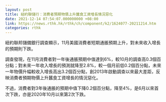 ```yaml
---
layout: post
title: 紐約聯儲行：消費者預期物價上升蠶食工資增長情況惡化
date: 2021-12-14 07:54:07.000000000 +08:00
link: https://news.rthk.hk/rthk/ch/component/k2/1624077-20211214.htm
categories: rthk
---
```


紐約聯邦儲備銀行調查顯示，11月美國消費者短期通脹預期上升，對未來收入增長的預期則下跌。

調查發現，在11月消費者對一年後通脹預期中值達到6%，較10月的調查高0.3個百分點；對未來一年收入增長的預測就降至2.8%，較一個月前低0.2個百分點，未來一年物價升幅較收入增長高出3.2個百分點，創2013年啟動調查以來最大差距，反映消費者預期物價上升蠶食工資增長的情況惡化。

不過，消費者對3年後通脹的預期中值下降0.2個百分點，降至4%，是6月以來首次下跌，亦是2020年10月以來第2次下跌。

